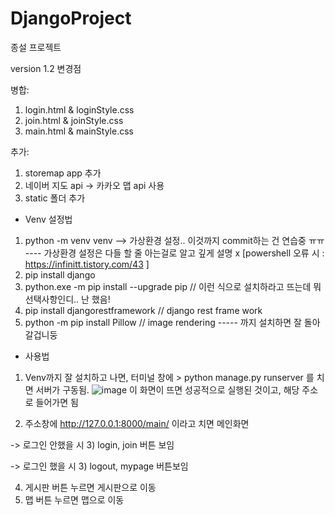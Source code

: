 # DjangoProject
종설 프로젝트

version 1.2 변경점

병합:
1) login.html & loginStyle.css
2) join.html & joinStyle.css
3) main.html & mainStyle.css

추가:
1) storemap app 추가
2) 네이버 지도 api -> 카카오 맵 api 사용
3) static 폴더 추가


* Venv 설정법
1) python -m venv venv --> 가상환경 설정.. 이것까지 commit하는 건 연습중 ㅠㅠ
---- 가상환경 설정은 다들 할 줄 아는걸로 알고 깊게 설명 x [powershell 오류 시 : https://infinitt.tistory.com/43 ] 
2) pip install django
3) python.exe -m pip install --upgrade pip   // 이런 식으로 설치하라고 뜨는데 뭐 선택사항인디.. 난 했음!
4) pip install djangorestframework           // django rest frame work
5) python -m pip install Pillow              // image rendering
----- 까지 설치하면 잘 돌아갈겁니둥

* 사용법
1) Venv까지 잘 설치하고 나면, 터미널 창에 > python manage.py runserver 를 치면 서버가 구동됨.
![image](https://github.com/pjm2571/DjangoProject/assets/97939207/18e6914c-9251-4dfe-9559-f03e73264d7c)
이 화면이 뜨면 성공적으로 실행된 것이고, 해당 주소로 들어가면 됨

2) 주소창에 http://127.0.0.1:8000/main/ 이라고 치면 메인화면

-> 로그인 안했을 시
3) login, join 버튼 보임

-> 로그인 했을 시
3) logout, mypage 버튼보임

4) 게시판 버튼 누르면 게시판으로 이동
5) 맵 버튼 누르면 맵으로 이동



